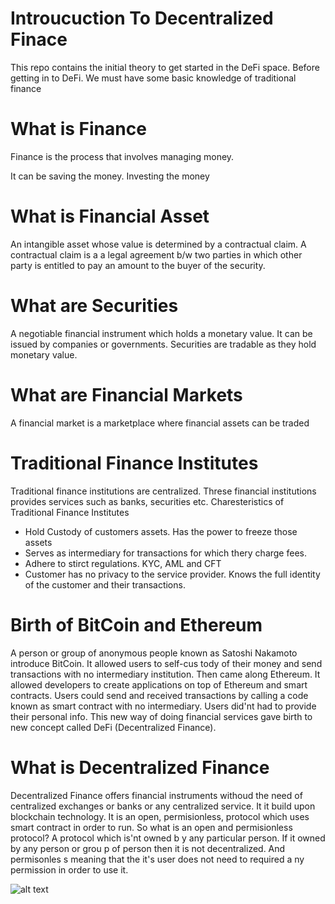 # Introucuction To Decentralized Finace 
This repo contains the initial theory to get started in the DeFi space.
Before getting in to DeFi. We must have some basic knowledge of traditional finance

# What is Finance
Finance is the process that involves managing money.


It can be saving the money. 
Investing the money

# What is Financial Asset
An intangible asset whose value is determined by a contractual claim.
A contractual claim is a a legal agreement b/w two parties in which other party is entitled to pay an amount to the buyer of the security.

# What are Securities
A negotiable financial instrument which holds a monetary value. It can be issued by companies or governments. Securities are tradable as they hold monetary value.

# What are Financial Markets
A financial market is a marketplace where financial assets can be traded

# Traditional Finance Institutes
Traditional finance institutions are centralized. Threse financial institutions provides services such as banks, securities etc.
Charesteristics of Traditional Finance Institutes

* Hold Custody of customers assets. Has the power to freeze those assets
* Serves as intermediary for transactions for which thery charge fees.
* Adhere to stirct regulations. KYC, AML and CFT
* Customer has no privacy to the service provider. Knows the full identity of the customer and their transactions.

# Birth of BitCoin and Ethereum
A person or group of anonymous people known as Satoshi 
Nakamoto introduce BitCoin. It allowed users to self-cus
tody of their money and send transactions with no 
intermediary institution. Then came along Ethereum. It allowed developers to create applications 
on top of Ethereum and smart contracts. Users could send and received transactions by calling a code known as smart contract with no intermediary. Users did'nt had to provide their personal info. This new way of doing financial services gave birth to new concept called DeFi (Decentralized Finance).

# What is Decentralized Finance
Decentralized Finance offers financial instruments 
withoud the need of centralized exchanges or banks or any centralized service. It it build upon blockchain technology. It is an open, permisionless, protocol which uses smart contract in order to run. So what is an open and permisionless protocol? A protocol which is'nt owned b
y any particular person. If it owned by any person or grou
p of person then it is not decentralized. And permisonles
s meaning that the it's user does not need to required a
ny permission in order to use it.

![alt text](https://raw.githubusercontent.com/AhsenRiaz/Getting-Into-Web3/main/Intoduction%20To%20Defi/assets/defi%20architecture.png)
